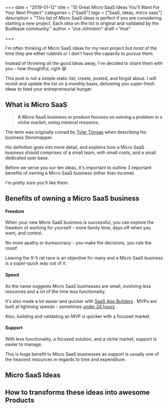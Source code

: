 +++
date = "2019-01-12"
title = "10 Great Micro SaaS Ideas You'll Want For Your Next Project"
categories = ["SaaS"] 
tags = ["SaaS, ideas, micro saas"]
description = "This list of Micro SaaS ideas is perfect if you are considering starting a new project. Each idea on the list is original and validated by the Budibase community."
author = "Joe Johnston"
draft ="true"

+++

I'm often thinking of Micro SaaS ideas for my next project but most of the time they are either rubbish or I don't have the capacity to pursue them. 

Instead of throwing all the good ideas away, I've decided to share them with you - how thoughtful, right :smile:

This post is not a simple static list; create, posted, and forgot about. I will revisit and update the list on a monthly basis, delivering you super-fresh ideas to feed your entrepreneurial hunger.

## What is Micro SaaS

> **A Micro SaaS business or product focuses on solving a problem in a niche market, using minimal resource.** 


The term was originally coined by [Tyler Tringas](https://tylertringas.com/) when describing his business Storemapper. 

His definition goes into  more detail, and explains how a Micro SaaS business should comprises of a small team, with small costs, and a small dedicated user base. 

Before we serve you our ten ideas, it's important to outline 3 important benefits of owning a Micro SaaS business (other than income).



I'm pretty sure you'll like them.



## Benefits of owning a Micro SaaS business

#### Freedom

When your new Micro SaaS business is successful, you can explore the freedom of working for yourself - more family time, days off when you want, and control. 

No more apathy or bureaucracy - you make the decisions, you rule the roost! 

Leaving the 9-5 rat race is an objective for many and a Micro SaaS business is a super-quick way out of it.

#### Speed

As the name suggests Micro SaaS businesses are small, involving less resources and a lot of the time less functionality. 

It's also made a lot easier and quicker with [SaaS App Builders](https://www.budibase.com) .  MVPs are built at lightning speeds - sometimes [under 24 hours](https://www.youtube.com/watch?v=DexyfHomC4Q) . 

Also, building and validating an MVP is quicker with a focused market.

#### Support

With less functionality, a focused solution, and a niche market, support is easier to manage. 

This is huge benefit to Micro SaaS businesses as support is usually one of the heaviest resources in regards to time and expenditure.


## Micro SaaS Ideas





## How to transforms these ideas into awesome Products